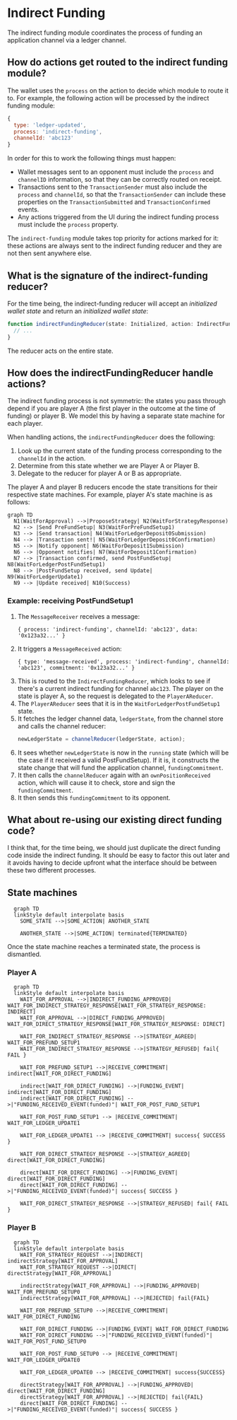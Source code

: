 # Indirect Funding

The indirect funding module coordinates the process of funding an application channel via a ledger channel.

## How do actions get routed to the indirect funding module?

The wallet uses the `process` on the action to decide which module to route it to. For example, the following action will be processed by the indirect funding module:

```js
{
  type: 'ledger-updated',
  process: 'indirect-funding',
  channelId: 'abc123'
}
```

In order for this to work the following things must happen:

- Wallet messages sent to an opponent must include the `process` and `channelID` information, so that they can be correctly routed on receipt.
- Transactions sent to the `TransactionSender` must also include the `process` and `channelId`, so that the `TransactionSender` can include these properties on the `TransactionSubmitted` and `TransactionConfirmed` events.
- Any actions triggered from the UI during the indirect funding process must include the `process` property.

The `indirect-funding` module takes top priority for actions marked for it: these actions are always sent to the indirect funding reducer and they are not then sent anywhere else.

## What is the signature of the indirect-funding reducer?

For the time being, the indirect-funding reducer will accept an _initialized wallet state_ and return an _initialized wallet state_:

```ts
function indirectFundingReducer(state: Initialized, action: IndirectFundingAction): Initialized {
  // ...
}
```

The reducer acts on the entire state.

## How does the indirectFundingReducer handle actions?

The indirect funding process is not symmetric: the states you pass through depend if you are player A (the first player in the outcome at the time of funding) or player B. We model this by having a separate state machine for each player.

When handling actions, the `indirectFundingReducer` does the following:

1. Look up the current state of the funding process corresponding to the `channelId` in the action.
2. Determine from this state whether we are Player A or Player B.
3. Delegate to the reducer for player A or B as appropriate.

The player A and player B reducers encode the state transitions for their respective state machines. For example, player A's state machine is as follows:

```mermaid
graph TD
  N1(WaitForApproval) -->|ProposeStrategy| N2(WaitForStrategyResponse)
  N2 --> |Send PreFundSetup| N3(WaitForPreFundSetup1)
  N3 --> |Send transaction| N4(WaitForLedgerDeposit0Submission)
  N4 --> |Transaction sent!| N5(WaitForLedgerDeposit0Confirmation)
  N5 --> |Notify opponent| N6(WaitForDeposit1Submission)
  N6 --> |Opponent notifies| N7(WaitForDeposit1Confirmation)
  N7 --> |Transaction confirmed, send PostFundSetup| N8(WaitForLedgerPostFundSetup1)
  N8 --> |PostFundSetup received, send Update| N9(WaitForLedgerUpdate1)
  N9 --> |Update received| N10(Success)
```

### Example: receiving PostFundSetup1

1. The `MessageReceiver` receives a message:
   ```
   { process: 'indirect-funding', channelId: 'abc123', data: '0x123a32...' }
   ```
2. It triggers a `MessageReceived` action:
   ```
   { type: 'message-received', process: 'indirect-funding', channelId: 'abc123', commitment: '0x123a32...' }
   ```
3. This is routed to the `IndirectFundingReducer`, which looks to see if there's a current indirect funding for channel `abc123`. The player on the state is player A, so the request is delegated to the `PlayerAReducer`.
4. The `PlayerAReducer` sees that it is in the `WaitForLedgerPostFundSetup1` state.
5. It fetches the ledger channel data, `ledgerState`, from the channel store and calls the channel reducer:
   ```ts
   newLedgerState = channelReducer(ledgerState, action);
   ```
6. It sees whether `newLedgerState` is now in the `running` state (which will be the case if it received a valid PostFundSetup). If it is, it constructs the state change that will fund the application channel, `fundingCommitment`.
7. It then calls the `channelReducer` again with an `ownPositionReceived` action, which will cause it to check, store and sign the `fundingCommitment`.
8. It then sends this `fundingCommitment` to its opponent.

## What about re-using our existing direct funding code?

I think that, for the time being, we should just duplicate the direct funding code inside the indirect funding. It should be easy to factor this out later and it avoids having to decide upfront what the interface should be between these two different processes.

## State machines

```mermaid
  graph TD
  linkStyle default interpolate basis
    SOME_STATE -->|SOME_ACTION| ANOTHER_STATE

    ANOTHER_STATE -->|SOME_ACTION| terminated{TERMINATED}
```

Once the state machine reaches a terminated state, the process is dismantled.

### Player A

```mermaid
  graph TD
  linkStyle default interpolate basis
    WAIT_FOR_APPROVAL -->|INDIRECT_FUNDING_APPROVED| WAIT_FOR_INDIRECT_STRATEGY_RESPONSE[WAIT_FOR_STRATEGY_RESPONSE: INDIRECT]
    WAIT_FOR_APPROVAL -->|DIRECT_FUNDING_APPROVED| WAIT_FOR_DIRECT_STRATEGY_RESPONSE[WAIT_FOR_STRATEGY_RESPONSE: DIRECT]

    WAIT_FOR_INDIRECT_STRATEGY_RESPONSE -->|STRATEGY_AGREED| WAIT_FOR_PREFUND_SETUP1
    WAIT_FOR_INDIRECT_STRATEGY_RESPONSE -->|STRATEGY_REFUSED| fail{ FAIL }

    WAIT_FOR_PREFUND_SETUP1 -->|RECEIVE_COMMITMENT| indirect[WAIT_FOR_DIRECT_FUNDING]

    indirect[WAIT_FOR_DIRECT_FUNDING] -->|FUNDING_EVENT| indirect[WAIT_FOR_DIRECT_FUNDING]
    indirect[WAIT_FOR_DIRECT_FUNDING] -->|"FUNDING_RECEIVED_EVENT(funded)"| WAIT_FOR_POST_FUND_SETUP1

    WAIT_FOR_POST_FUND_SETUP1 --> |RECEIVE_COMMITMENT| WAIT_FOR_LEDGER_UPDATE1

    WAIT_FOR_LEDGER_UPDATE1 --> |RECEIVE_COMMITMENT| success{ SUCCESS }

    WAIT_FOR_DIRECT_STRATEGY_RESPONSE -->|STRATEGY_AGREED| direct[WAIT_FOR_DIRECT_FUNDING]

    direct[WAIT_FOR_DIRECT_FUNDING] -->|FUNDING_EVENT| direct[WAIT_FOR_DIRECT_FUNDING]
    direct[WAIT_FOR_DIRECT_FUNDING] -->|"FUNDING_RECEIVED_EVENT(funded)"| success{ SUCCESS }

    WAIT_FOR_DIRECT_STRATEGY_RESPONSE -->|STRATEGY_REFUSED| fail{ FAIL }
```

### Player B

```mermaid
  graph TD
  linkStyle default interpolate basis
    WAIT_FOR_STRATEGY_REQUEST -->|INDIRECT| indirectStrategy[WAIT_FOR_APPROVAL]
    WAIT_FOR_STRATEGY_REQUEST -->|DIRECT| directStrategy[WAIT_FOR_APPROVAL]

    indirectStrategy[WAIT_FOR_APPROVAL] -->|FUNDING_APPROVED| WAIT_FOR_PREFUND_SETUP0
    indirectStrategy[WAIT_FOR_APPROVAL] -->|REJECTED| fail{FAIL}

    WAIT_FOR_PREFUND_SETUP0 -->|RECEIVE_COMMITMENT| WAIT_FOR_DIRECT_FUNDING

    WAIT_FOR_DIRECT_FUNDING -->|FUNDING_EVENT| WAIT_FOR_DIRECT_FUNDING
    WAIT_FOR_DIRECT_FUNDING -->|"FUNDING_RECEIVED_EVENT(funded)"| WAIT_FOR_POST_FUND_SETUP0

    WAIT_FOR_POST_FUND_SETUP0 --> |RECEIVE_COMMITMENT| WAIT_FOR_LEDGER_UPDATE0

    WAIT_FOR_LEDGER_UPDATE0 --> |RECEIVE_COMMITMENT| success{SUCCESS}

    directStrategy[WAIT_FOR_APPROVAL] -->|FUNDING_APPROVED| direct[WAIT_FOR_DIRECT_FUNDING]
    directStrategy[WAIT_FOR_APPROVAL] -->|REJECTED| fail{FAIL}
    direct[WAIT_FOR_DIRECT_FUNDING] -->|"FUNDING_RECEIVED_EVENT(funded)"| success{ SUCCESS }
```
